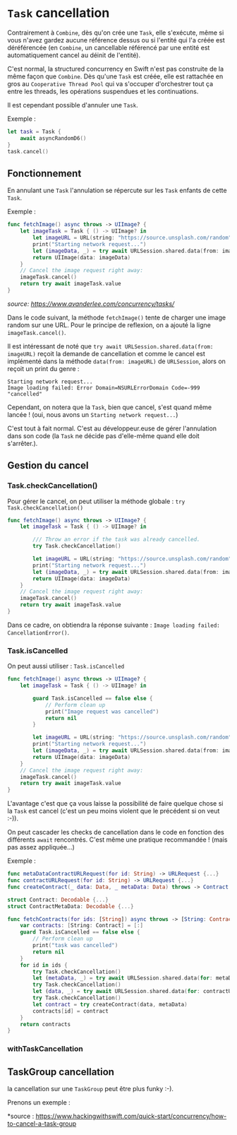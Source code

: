 # `Task` cancellation

Contrairement à `Combine`, dès qu'on crée une `Task`, elle s'exécute, même si vous n'avez gardez aucune référence dessus ou si l'entité qui l'a créée est déréférencée (en `Combine`, un cancellable référencé par une entité est automatiquement cancel au déinit de l'entité).

C'est normal, la structured concurrency en Swift n'est pas construite de la même façon que `Combine`. Dès qu'une `Task` est créée, elle est rattachée en gros au `Cooperative Thread Pool` qui va s'occuper d'orchestrer tout ça entre les threads, les opérations suspendues et les continuations.

Il est cependant possible d'annuler une `Task`.

Exemple :

```swift
let task = Task {
    await asyncRandomD6()
}
task.cancel()
```

## Fonctionnement

En annulant une `Task` l'annulation se répercute sur les `Task` enfants de cette `Task`.

Exemple :

```swift
func fetchImage() async throws -> UIImage? {
    let imageTask = Task { () -> UIImage? in
        let imageURL = URL(string: "https://source.unsplash.com/random")!
        print("Starting network request...")
        let (imageData, _) = try await URLSession.shared.data(from: imageURL)
        return UIImage(data: imageData)
    }
    // Cancel the image request right away:
    imageTask.cancel()
    return try await imageTask.value
}
```

*source: https://www.avanderlee.com/concurrency/tasks/*

Dans le code suivant, la méthode `fetchImage()` tente de charger une image random sur une URL. Pour le principe de reflexion, on a ajouté la ligne `imageTask.cancel()`.

Il est intéressant de noté que `try await URLSession.shared.data(from: imageURL)` reçoit la demande de cancellation et comme le cancel est implémenté dans la méthode `data(from: imageURL)` de `URLSession`, alors on reçoit un print du genre : 

```
Starting network request...
Image loading failed: Error Domain=NSURLErrorDomain Code=-999 "cancelled"
```

Cependant, on notera que la `Task`, bien que cancel, s'est quand même lancée ! (oui, nous avons un `Starting network request...`)

C'est tout à fait normal. C'est au développeur.euse de gérer l'annulation dans son code (la `Task` ne décide pas d'elle-même quand elle doit s'arrêter.).

## Gestion du cancel

### Task.checkCancellation()

Pour gérer le cancel, on peut utiliser la méthode globale : `try Task.checkCancellation()`

```swift
func fetchImage() async throws -> UIImage? {
    let imageTask = Task { () -> UIImage? in

    	/// Throw an error if the task was already cancelled.
    	try Task.checkCancellation()

        let imageURL = URL(string: "https://source.unsplash.com/random")!
        print("Starting network request...")
        let (imageData, _) = try await URLSession.shared.data(from: imageURL)
        return UIImage(data: imageData)
    }
    // Cancel the image request right away:
    imageTask.cancel()
    return try await imageTask.value
}
```

Dans ce cadre, on obtiendra la réponse suivante : `Image loading failed: CancellationError()`.

### Task.isCancelled

On peut aussi utiliser : `Task.isCancelled`

```swift
func fetchImage() async throws -> UIImage? {
    let imageTask = Task { () -> UIImage? in

    	guard Task.isCancelled == false else {
	        // Perform clean up
	        print("Image request was cancelled")
	        return nil
	    }

        let imageURL = URL(string: "https://source.unsplash.com/random")!
        print("Starting network request...")
        let (imageData, _) = try await URLSession.shared.data(from: imageURL)
        return UIImage(data: imageData)
    }
    // Cancel the image request right away:
    imageTask.cancel()
    return try await imageTask.value
}
```

L'avantage c'est que ça vous laisse la possibilité de faire quelque chose si la `Task` est cancel (c'est un peu moins violent que le précédent si on veut :-)).

On peut cascader les checks de cancellation dans le code en fonction des différents `await` rencontrés. C'est même une pratique recommandée ! (mais pas assez appliquée...)

Exemple :

```swift
func metaDataContractURLRequest(for id: String) -> URLRequest {...}
func contractURLRequest(for id: String) -> URLRequest {...}
func createContract(_ data: Data, _ metaData: Data) throws -> Contract {...}

struct Contract: Decodable {...}
struct ContractMetaData: Decodable {...}

func fetchContracts(for ids: [String]) async throws -> [String: Contract]? {
    var contracts: [String: Contract] = [:]
    guard Task.isCancelled == false else {
        // Perform clean up
        print("task was cancelled")
        return nil
    }
    for id in ids {
    	try Task.checkCancellation()
        let (metaData, _) = try await URLSession.shared.data(for: metaDataContractURLRequest(for: id))
        try Task.checkCancellation()
        let (data, _) = try await URLSession.shared.data(for: contractURLRequest(for: id))
        try Task.checkCancellation()
        let contract = try createContract(data, metaData)
        contracts[id] = contract
    }
    return contracts
}
```

### withTaskCancellation

## TaskGroup cancellation

la cancellation sur une `TaskGroup` peut être plus funky :-).

Prenons un exemple :



*source : https://www.hackingwithswift.com/quick-start/concurrency/how-to-cancel-a-task-group
